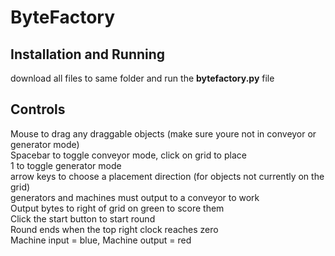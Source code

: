# ByteFactory
## Installation and Running
download all files to same folder and run the __bytefactory.py__ file
## Controls
Mouse to drag any draggable objects (make sure youre not in conveyor or generator mode)  
Spacebar to toggle conveyor mode, click on grid to place  
1 to toggle generator mode  
arrow keys to choose a placement direction (for objects not currently on the grid)  
generators and machines must output to a conveyor to work  
Output bytes to right of grid on green to score them  
Click the start button to start round  
Round ends when the top right clock reaches zero  
Machine input = blue, Machine output = red  
